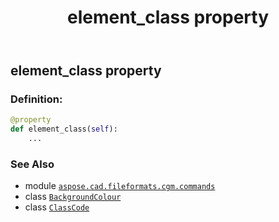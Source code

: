﻿---
title: element_class property
second_title: Aspose.CAD for Python via .NET API References
description: 
type: docs
weight: 70
url: /python-net/aspose.cad.fileformats.cgm.commands/backgroundcolour/element_class/
is_root: false
---

## element_class property

### Definition:
```python
@property
def element_class(self):
    ...
```

### See Also
* module [`aspose.cad.fileformats.cgm.commands`](../../)
* class [`BackgroundColour`](/cad/python-net/aspose.cad.fileformats.cgm.commands/backgroundcolour)
* class [`ClassCode`](/cad/python-net/aspose.cad.fileformats.cgm.enums/classcode)
